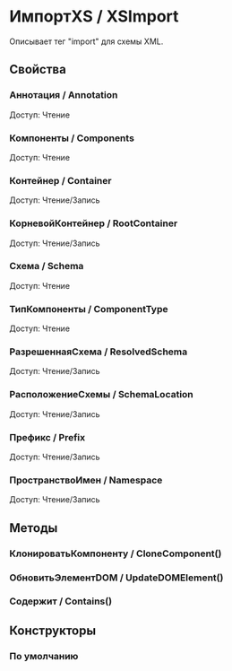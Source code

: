 
# ИмпортXS / XSImport
      

      
    
    
Описывает тег "import" для схемы XML.


  
  
## Свойства
    
### Аннотация / Annotation
Доступ: Чтение
### Компоненты / Components
Доступ: Чтение
### Контейнер / Container
Доступ: Чтение/Запись
### КорневойКонтейнер / RootContainer
Доступ: Чтение/Запись
### Схема / Schema
Доступ: Чтение
### ТипКомпоненты / ComponentType
Доступ: Чтение
### РазрешеннаяСхема / ResolvedSchema
Доступ: Чтение/Запись
### РасположениеСхемы / SchemaLocation
Доступ: Чтение/Запись
### Префикс / Prefix
Доступ: Чтение/Запись
### ПространствоИмен / Namespace
Доступ: Чтение/Запись
## Методы
    
### КлонироватьКомпоненту / CloneComponent()
    
### ОбновитьЭлементDOM / UpdateDOMElement()
    
### Содержит / Contains()
    
## Конструкторы

  
### По умолчанию
    